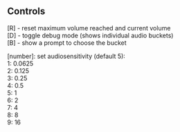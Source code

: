 ## Controls

[R] - reset maximum volume reached and current volume <br>
[D] - toggle debug mode (shows individual audio buckets)<br>
[B] - show a prompt to choose the bucket

[number]: set audiosensitivity (default 5):<br>
1: 0.0625<br>
2: 0.125<br>
3: 0.25<br>
4: 0.5<br>
5: 1<br>
6: 2<br>
7: 4<br>
8: 8<br>
9: 16
